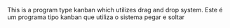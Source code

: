 This is a program type kanban which utilizes drag and drop system.
Este é um programa tipo kanban que utiliza o sistema pegar e soltar
